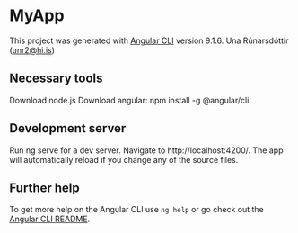 # MyApp

This project was generated with [Angular CLI](https://github.com/angular/angular-cli) version 9.1.6.
Una Rúnarsdóttir (unr2@hi.is)

## Necessary tools

Download node.js 
Download angular: npm install -g @angular/cli

## Development server

Run ng serve for a dev server. Navigate to http://localhost:4200/. The app will automatically reload if you change any of the source files.

## Further help

To get more help on the Angular CLI use `ng help` or go check out the [Angular CLI README](https://github.com/angular/angular-cli/blob/master/README.md).
